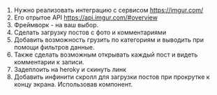 1. Нужно реализовать интеграцию с сервисом https://imgur.com/
2. Его отрытое API https://api.imgur.com/#overview
3. Фреймворк - на ваш выбор.
4. Сделать загрузку постов с фото и комментариями
5. Добавить возможность грузить по категориям и выводить при помощи
фильтров данные.
6. Также сделать возможным открывать каждый пост и видеть
комментарии к записи.
7. Задеплоить на heroky и скинуть линк
8. Добавить инфинити скролл для загрузки постов при прокрутке к концу
экрана. Использовав компонент.
